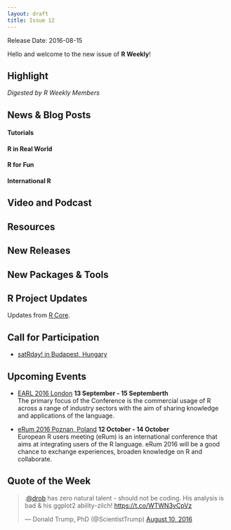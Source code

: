 ```yaml
---
layout: draft
title: Issue 12
---
```


Release Date: 2016-08-15

Hello and welcome to the new issue of **R Weekly**!

## Highlight

*Digested by R Weekly Members*



## News & Blog Posts

#### Tutorials





#### R in Real World





#### R for Fun




#### International R


## Video and Podcast



## Resources




## New Releases




## New Packages & Tools



## R Project Updates

Updates from [R Core](http://developer.r-project.org/blosxom.cgi/R-devel/NEWS).



## Call for Participation

+ [satRday! in Budapest, Hungary](http://budapest.satrdays.org/#cfp)

## Upcoming Events

+ [EARL 2016 London](https://earlconf.com/)  **13 September - 15 Septemberth** <br>
The primary focus of the Conference is the commercial usage of R across a range of industry sectors with the aim of sharing knowledge and applications of the language.<br /> 

+ [eRum 2016 Poznan, Poland](http://erum.ue.poznan.pl/)  **12 October - 14 October** <br>
European R users meeting (eRum) is an international conference that aims at integrating users of the R language. eRum 2016 will be a good chance to exchange experiences, broaden knowledge on R and collaborate. <br /> 

## Quote of the Week

<blockquote class="twitter-tweet" data-lang="en"><p lang="en" dir="ltr">.<a href="https://twitter.com/drob">@drob</a> has zero natural talent - should not be coding. His analysis is bad &amp; his ggplot2 ability-zilch! <a href="https://t.co/WTWN3vCpVz">https://t.co/WTWN3vCpVz</a></p>&mdash; Donald Trump, PhD (@ScientistTrump) <a href="https://twitter.com/ScientistTrump/status/763226352074055680">August 10, 2016</a></blockquote>

<p><small id="page_view">&nbsp;</small></p>
